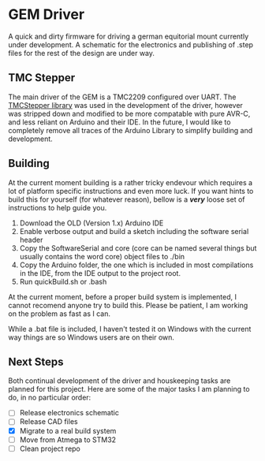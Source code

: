 # GEM Driver

A quick and dirty firmware for driving a german equitorial mount currently under development. A schematic for the electronics and publishing of .step files for the rest of the design are under way.

## TMC Stepper

The main driver of the GEM is a TMC2209 configured over UART. The [TMCStepper library](https://github.com/teemuatlut/TMCStepper/tree/master) was used in the development of the driver, however was stripped down and modified to be more compatable with pure AVR-C, and less reliant on Arduino and their IDE. In the future, I would like to completely remove all traces of the Arduino Library to simplify building and development.

## Building

At the current moment building is a rather tricky endevour which requires a lot of platform specific instructions and even more luck. If you want hints to build this for yourself (for whatever reason), bellow is a ___very___ loose set of instructions to help guide you.

1. Download the OLD (Version 1.x) Arduino IDE
2. Enable verbose output and build a sketch including the software serial header
3. Copy the SoftwareSerial and core (core can be named several things but usually contains the word core) object files to ./bin
4. Copy the Arduino folder, the one which is included in most compilations in the IDE, from the IDE output to the project root. 
4. Run quickBuild.sh or .bash

At the current moment, before a proper build system is implemented, I cannot recomend anyone try to build this. Please be patient, I am working on the problem as fast as I can.

While a .bat file is included, I haven't tested it on Windows with the current way things are so Windows users are on their own.  

## Next Steps

Both continual development of the driver and houskeeping tasks are planned for this project. Here are some of the major tasks I am planning to do, in no particular order:

 - [ ] Release electronics schematic
 - [ ] Release CAD files
 - [x] Migrate to a real build system
 - [ ] Move from Atmega to STM32
 - [ ] Clean project repo